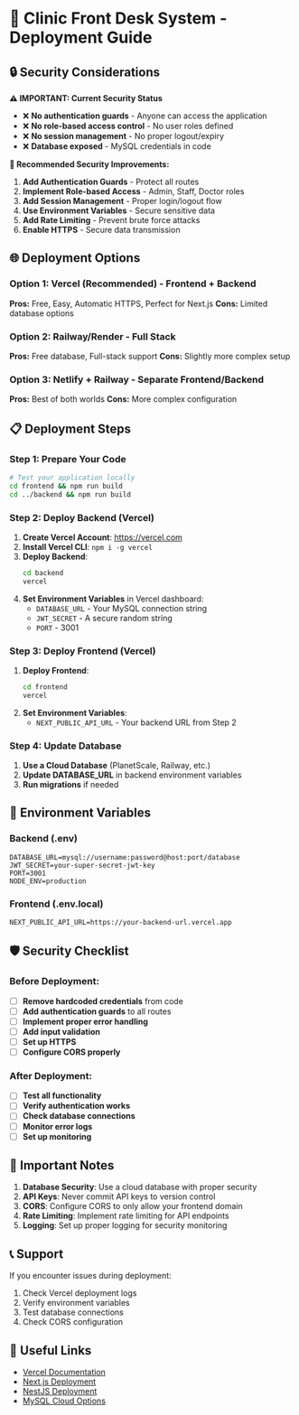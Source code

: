 # 🚀 Clinic Front Desk System - Deployment Guide

## 🔒 Security Considerations

**⚠️ IMPORTANT: Current Security Status**
- ❌ **No authentication guards** - Anyone can access the application
- ❌ **No role-based access control** - No user roles defined
- ❌ **No session management** - No proper logout/expiry
- ❌ **Database exposed** - MySQL credentials in code

**🔧 Recommended Security Improvements:**
1. **Add Authentication Guards** - Protect all routes
2. **Implement Role-based Access** - Admin, Staff, Doctor roles
3. **Add Session Management** - Proper login/logout flow
4. **Use Environment Variables** - Secure sensitive data
5. **Add Rate Limiting** - Prevent brute force attacks
6. **Enable HTTPS** - Secure data transmission

## 🌐 Deployment Options

### Option 1: Vercel (Recommended) - Frontend + Backend
**Pros:** Free, Easy, Automatic HTTPS, Perfect for Next.js
**Cons:** Limited database options

### Option 2: Railway/Render - Full Stack
**Pros:** Free database, Full-stack support
**Cons:** Slightly more complex setup

### Option 3: Netlify + Railway - Separate Frontend/Backend
**Pros:** Best of both worlds
**Cons:** More complex configuration

## 📋 Deployment Steps

### Step 1: Prepare Your Code
```bash
# Test your application locally
cd frontend && npm run build
cd ../backend && npm run build
```

### Step 2: Deploy Backend (Vercel)
1. **Create Vercel Account**: https://vercel.com
2. **Install Vercel CLI**: `npm i -g vercel`
3. **Deploy Backend**:
   ```bash
   cd backend
   vercel
   ```
4. **Set Environment Variables** in Vercel dashboard:
   - `DATABASE_URL` - Your MySQL connection string
   - `JWT_SECRET` - A secure random string
   - `PORT` - 3001

### Step 3: Deploy Frontend (Vercel)
1. **Deploy Frontend**:
   ```bash
   cd frontend
   vercel
   ```
2. **Set Environment Variables**:
   - `NEXT_PUBLIC_API_URL` - Your backend URL from Step 2

### Step 4: Update Database
1. **Use a Cloud Database** (PlanetScale, Railway, etc.)
2. **Update DATABASE_URL** in backend environment variables
3. **Run migrations** if needed

## 🔧 Environment Variables

### Backend (.env)
```env
DATABASE_URL=mysql://username:password@host:port/database
JWT_SECRET=your-super-secret-jwt-key
PORT=3001
NODE_ENV=production
```

### Frontend (.env.local)
```env
NEXT_PUBLIC_API_URL=https://your-backend-url.vercel.app
```

## 🛡️ Security Checklist

### Before Deployment:
- [ ] **Remove hardcoded credentials** from code
- [ ] **Add authentication guards** to all routes
- [ ] **Implement proper error handling**
- [ ] **Add input validation**
- [ ] **Set up HTTPS**
- [ ] **Configure CORS properly**

### After Deployment:
- [ ] **Test all functionality**
- [ ] **Verify authentication works**
- [ ] **Check database connections**
- [ ] **Monitor error logs**
- [ ] **Set up monitoring**

## 🚨 Important Notes

1. **Database Security**: Use a cloud database with proper security
2. **API Keys**: Never commit API keys to version control
3. **CORS**: Configure CORS to only allow your frontend domain
4. **Rate Limiting**: Implement rate limiting for API endpoints
5. **Logging**: Set up proper logging for security monitoring

## 📞 Support

If you encounter issues during deployment:
1. Check Vercel deployment logs
2. Verify environment variables
3. Test database connections
4. Check CORS configuration

## 🔗 Useful Links

- [Vercel Documentation](https://vercel.com/docs)
- [Next.js Deployment](https://nextjs.org/docs/deployment)
- [NestJS Deployment](https://docs.nestjs.com/deployment)
- [MySQL Cloud Options](https://planetscale.com/) 
